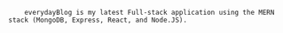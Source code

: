        everydayBlog is my latest Full-stack application using the MERN stack (MongoDB, Express, React, and Node.JS).
 
